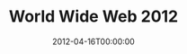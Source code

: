 ---
acronym: WWW2012
date: '2012-04-16T00:00:00'
ext_url: http://www2012.wwwconference.org/
location: Lyon, France
submission_date: '2011-11-01T00:00:00'
title: World Wide Web 2012
---